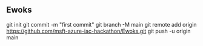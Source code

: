 ## Ewoks
git init
git commit -m "first commit"
git branch -M main
git remote add origin https://github.com/msft-azure-iac-hackathon/Ewoks.git
git push -u origin main